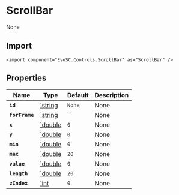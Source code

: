 # ScrollBar
None

## Import
```xml:no-line-numbers
<import component="EvoSC.Controls.ScrollBar" as="ScrollBar" />
```

## Properties
| Name | Type | Default | Description |
|------|------|---------|-------------|
| **`id`** | [`string](#) | `None` | None |
| **`forFrame`** | [`string](#) | `` | None |
| **`x`** | [`double](#) | `0` | None |
| **`y`** | [`double](#) | `0` | None |
| **`min`** | [`double](#) | `0` | None |
| **`max`** | [`double](#) | `20` | None |
| **`value`** | [`double](#) | `0` | None |
| **`length`** | [`double](#) | `20` | None |
| **`zIndex`** | [`int](#) | `0` | None |
